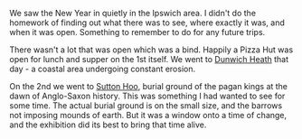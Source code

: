 We saw the New Year in quietly in the Ipswich area. I didn't do the homework of finding out what there was to see, where exactly it was, and when it was open. Something to remember to do for any future trips.

There wasn't a lot that was open which was a bind. Happily a Pizza Hut was open for lunch and supper on the 1st itself. We went to [Dunwich Heath](https://www.nationaltrust.org.uk/dunwich-heath-and-beach) that day - a coastal area undergoing constant erosion.

On the 2nd we went to
[Sutton Hoo](https://www.nationaltrust.org.uk/sutton-hoo), burial ground of the pagan kings at the dawn of Anglo-Saxon history. This was something I had wanted to see for some time. The actual burial ground is on the small size, and the barrows not imposing mounds of earth. But it was a window onto a time of change, and the exhibition did its best to bring that time alive.
